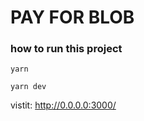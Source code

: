 # PAY FOR BLOB

### how to run this project

```
yarn
```

```
yarn dev
```

vistit: http://0.0.0.0:3000/
